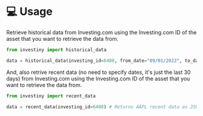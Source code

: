 # 💻 Usage

Retrieve historical data from Investing.com using the Investing.com ID of the asset
that you want to retrieve the data from.

```python
from investiny import historical_data

data = historical_data(investing_id=6408, from_date="09/01/2022", to_date="10/01/2022") # Returns AAPL historical data as JSON (without date)
```

And, also retrive recent data (no need to specify dates, it's just the last 30 days) from
Investing.com using the Investing.com ID of the asset that you want to retrieve the data from.

```python
from investiny import recent_data

data = recent_data(investing_id=6408) # Returns AAPL recent data as JSON (without date)
```
